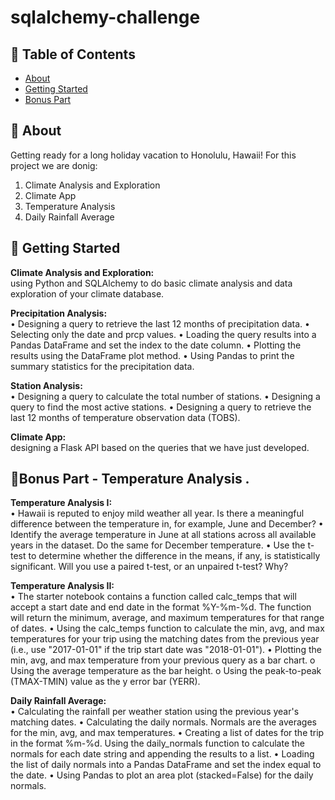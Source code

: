 # sqlalchemy-challenge


## 📝 Table of Contents

- [About](#about)
- [Getting Started](#getting_started)
- [Bonus Part](#bonus_part)

## 🧐 About <a name = "about"></a>
Getting ready for a long holiday vacation to Honolulu, Hawaii!
For this project we are donig:
1.	Climate Analysis and Exploration
2.	Climate App
3.	Temperature Analysis 
4.  Daily Rainfall Average


## 🏁 Getting Started <a name = "getting_started"></a>

**Climate Analysis and Exploration:** <br>
using Python and SQLAlchemy to do basic climate analysis and data exploration of your climate database. 

**Precipitation Analysis:** <br>
•	Designing a query to retrieve the last 12 months of precipitation data. 
•	Selecting only the date and prcp values.
•	Loading the query results into a Pandas DataFrame and set the index to the date column.
•	Plotting the results using the DataFrame plot method.
•	Using Pandas to print the summary statistics for the precipitation data.

**Station Analysis:** <br>
•	Designing a query to calculate the total number of stations.
•	Designing a query to find the most active stations.
•	Designing a query to retrieve the last 12 months of temperature observation data (TOBS).

**Climate App:** <br>
designing a Flask API based on the queries that we have just developed. 


## :doughnut:Bonus Part -	Temperature Analysis . <a name = "bonus_part"></a>

**Temperature Analysis I:** <br>
•	Hawaii is reputed to enjoy mild weather all year. Is there a meaningful difference between the temperature in, for example, June and December?
•	Identify the average temperature in June at all stations across all available years in the dataset. Do the same for December temperature.
•	Use the t-test to determine whether the difference in the means, if any, is statistically significant. Will you use a paired t-test, or an unpaired t-test? Why?

**Temperature Analysis II:** <br>
•	The starter notebook contains a function called calc_temps that will accept a start date and end date in the format %Y-%m-%d. The function will return the minimum, average, and maximum temperatures for that range of dates.
•	Using the calc_temps function to calculate the min, avg, and max temperatures for your trip using the matching dates from the previous year (i.e., use "2017-01-01" if the trip start date was "2018-01-01").
•	Plotting the min, avg, and max temperature from your previous query as a bar chart.
    o	Using the average temperature as the bar height.
    o	Using the peak-to-peak (TMAX-TMIN) value as the y error bar (YERR).


**Daily Rainfall Average:** <br>
•	Calculating the rainfall per weather station using the previous year's matching dates.
•	Calculating the daily normals. Normals are the averages for the min, avg, and max temperatures.
•	Creating a list of dates for the trip in the format %m-%d. Using the daily_normals function to calculate the normals for each date string and appending the results to a list.
•	Loading the list of daily normals into a Pandas DataFrame and set the index equal to the date.
•	Using Pandas to plot an area plot (stacked=False) for the daily normals.


